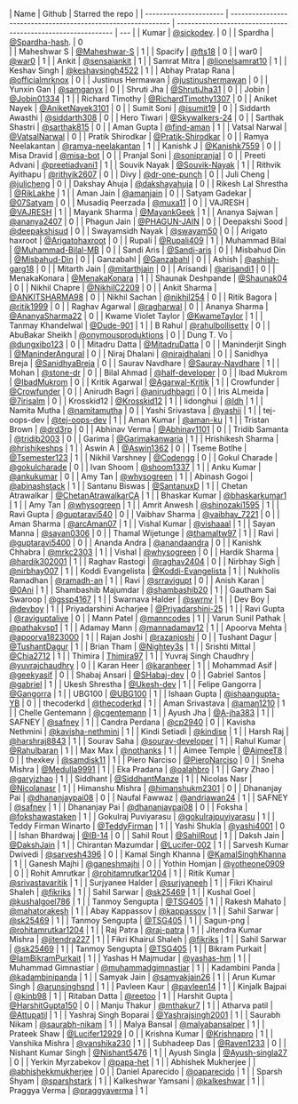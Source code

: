 | Name                   | Github                                                        | Starred the repo                                             |
| ---------------------- | ------------------------------------------------------------- | ------------------------------------------------------------ | --- |
| Kumar                  | [@sickodev](https://github.com/sickodev).                     | 0                                                            |
| Spardha                | [@Spardha-hash](https://github.com/Spardha-hash).             | 0                                                            
|
| Maheshwar S            | [@Maheshwar-S](https://github.com/Maheshwar-S)                | 1                                                            |
| Spacify                | [@fts18](https://github.com/fts18)                            | 0                                                            |
| war0                   | [@war0](https://github.com/war0)                              | 1                                                            |
| Ankit                  | [@sensaiankit](https://github.com/sensaiankit)                | 1                                                            |
| Samrat Mitra           | [@lionelsamrat10](https://github.com/lionelsamrat10)          | 1                                                            |
| Keshav Singh           | [@keshavsingh4522](https://github.com/keshavsingh4522/)       | 1                                                            |
| Abhay Pratap Rana      | [@officialmrknox](https://github.com/OfficialMrKnoX)          | 0                                                            |
| Justinus Hermawan      | [@justinushermawan](https://github.com/justinushermawan/)     | 0                                                            |
| Yunxin Gan             | [@samganyx](https://github.com/samganyx/)                     | 0                                                            |
| Shruti Jha             | [@ShrutiJha31](https://github.com/ShrutiJha31/)               | 0                                                            |
| Jobin                  | [@Jobin01334](https://github.com/Jobin01334)                  | 1                                                            |
| Richard Timothy        | [@RichardTimothy1307](https://github.com/RichardTimothy1307/) | 0                                                            |
| Aniket Nayek           | [@AniketNayek3101](https://github.com/AniketNayek3101)        | 0                                                            |
| Sumit Soni             | [@isumit19](https://github.com/isumit19/)                     | 0                                                            |
| Siddarth Awasthi       | [@siddarth308](https://github.com/siddarth308/)               | 0                                                            |
| Hero Tiwari            | [@Skywalkers-24](https://github.com/Skywalkers-24/)           | 0                                                            |
| Sarthak Shastri        | [@sarthak815](https://github.com/sarthak815)                  | 0                                                            |
| Aman Gupta             | [@find-aman](https://github.com/find-aman)                    | 1                                                            |
| Vatsal Narwal          | [@VatsalNarwal](https://github.com/VatsalNarwal)              | 0                                                            |
| Pratik Shirodkar       | [@Pratik-Shirodkar](https://github.com/Pratik-Shirodkar)      | 0                                                            |
| Ramya Neelakantan      | [@ramya-neelakantan](https://github.com/ramya-neelakantan)    | 1                                                            |
| Kanishk J              | [@Kanishk7559](https://github.com/kanishk7559)                | 0                                                            |
| Misa Dravid            | [@misa-bot](https://github.com/misa-bot)                      | 0                                                            |
| Pranjal Soni           | [@sonipranjal](https://github.com/sonipranjal)                | 0                                                            |
| Preeti Advani          | [@preetiadvani1](https://github.com/preetiadvani1)            | 1                                                            |
| Souvik Nayak           | [@Souvik-Nayak](https://github.com/Souvik-Nayak)              | 1                                                            |
| Rithvik Ayithapu       | [@rithvik2607](https://github.com/rithvik2607)                | 0                                                            |
| Divy                   | [@dr-one-punch](https://github.com/dr-one-punch)              | 0                                                            |
| Juli Cheng             | [@julicheng](https://github.com/julicheng)                    | 0                                                            |
| Dakshay Ahuja          | [@dakshayahuja](https://github.com/dakshayahuja)              | 0                                                            |
| Rikesh Lal Shrestha    | [@RikLakhe](https://github.com/RikLakhe)                      | 1                                                            |
| Aman Jain              | [@amanjain](https://github.io/amnjain)                        | 0                                                            |
| Satyam Gadekar         | [@07Satyam](https://github.com/07Satyam)                      | 0                                                            |
| Musadiq Peerzada       | [@muxa11](https://github.com/muxa11)                          | 0                                                            |
| VAJRESH                | [@VAJRESH](https://github.com/VAJRESH)                        | 1                                                            |
| Mayank Sharma          | [@MayankGeek](https://github.com/MayankGeek)                  | 1                                                            |
| Ananya Sajwan          | [@ananya2407](https://github.com/ananya2407)                  | 0                                                            |
| Phagun Jain            | [@PHAGUN-JAIN](https://github.com/PHAGUN-JAIN)                | 0                                                            |
| Deepakshi Sood         | [@deepakshisud](https://github.com/deepakshisud)              | 0                                                            |
| Swayamsidh Nayak       | [@swayam50](https://github.com/swayam50)                      | 0                                                            |
| Arigato haxroot        | [@Arigatohaxroot](https://github.com/Arigatohaxroot)          | 0                                                            |
| Rupali                 | [@Rupali409](https://github.com/Rupali409)                    | 1                                                            |
| Muhammad Bilal         | [@Muhammad-Bilal-MB](https://github.com/Muhammad-Bilal-MB)    | 0                                                            |
| Sandi Aris             | [@Sandi-aris](https://github.com/sandi-aris)                  | 0                                                            |
| Misbahud Din           | [@Misbahud-Din](https://github.com/Misbahud-Din)              | 0                                                            |
| Ganzabahl              | [@Ganzabahl](https://github.com/Ganzabahl)                    | 0                                                            |
| Ashish                 | [@ashish-garg18](https://github.com/ashish-garg18)            | 0                                                            |
| Mitarth Jain           | [@mitarthjain](https://github.com/mitarthjain)                | 0                                                            |
| Arisandi               | [@arisandi1](https://github.com/arisandi1)                    | 0                                                            |
| MenakaKonara           | [@MenakaKonara](https://github.com/MenakaKonara)              | 1                                                            |
| Shaunak Deshpande      | [@Shaunak04](https://github.com/Shaunak04)                    | 0                                                            |
| Nikhil Chapre          | [@NikhilC2209](https://github.com/NikhilC2209)                | 0                                                            |
| Ankit Sharma           | [@ANKITSHARMA98](https://github.com/ANKITSHARMA98)            | 0                                                            |
| Nikhil Sachan          | [@nikhil254](https://github.com/nikhil254)                    | 0                                                            |
| Ritik Bagora           | [@ritik1999](https://github.com/ritik1999)                    | 0                                                            |
| Raghav Agarwal         | [@ragharwal](https://github.com/ragharwal)                    | 0                                                            |
| Ananya Sharma          | [@AnanyaSharma22](https://github.com/AnanyaSharma22)          | 0                                                            |
| Kwame Violet Taylor    | [@KwameTaylor](https://github.com/KwameTaylor)                | 1                                                            |
| Tanmay Khandelwal      | [@Dude-901](https://github.com/Dude-901)                      | 1                                                            |
| B Rahul                | [@rahulbollisetty](https://github.com/rahulbollisetty)        | 0                                                            |
| AbuBakar Sheikh        | [@onymousproduktions](https://github.com/onymousproduktions)  | 0                                                            |
| Dung T. Vo             | [@dungxibo123](https://github.com/dungxibo123)                | 0                                                            |
| Mitadru Datta          | [@MitadruDatta](https://github.com/MitadruDatta)              | 0                                                            |
| Maninderjit Singh      | [@ManinderAngural](https://github.com/ManinderAngural)        | 0                                                            |
| Niraj Dhalani          | [@nirajdhalani](https://github.com/nirajdhalani)              | 0                                                            |
| Sanidhya Breja         | [@SanidhyaBreja](https://github.com/SanidhyaBreja)            | 0                                                            |
| Saurav Navdhare        | [@Saurav-Navdhare](https://github.com/Saurav-Navdhare)        | 1                                                            |
| Mohan                  | [@stone-dr](https://github.com/stone-dr)                      | 0                                                            |
| Bilal Ahmad            | [@half-developer](https://github.com/half-developer)          | 0                                                            |
| Ibad Mukrom            | [@IbadMukrom](https://github.com/IbadMukrom)                  | 0                                                            |
| Kritik Agarwal         | [@Agarwal-Kritik](https://github.com/Agarwal-Kritik)          | 1                                                            |
| Crowfunder             | [@Crowfunder](https://github.com/Crowfunder)                  | 0                                                            |
| Anirudh Bagri          | [@anirudhbagri](https://github.com/anirudhbagri)              | 0                                                            |
| Iris ALmeida           | [@7irisalm](https://github.com/7irisalm)                      | 0                                                            |
| Krosskid12             | [@Krosskid12](https://github.com/Krosskid12)                  | 1                                                            |
| lidonghui              | [@ldh](https://github.com/ldh)                                | 1                                                            |
| Namita Mutha           | [@namitamutha](https://github.com/namitamutha)                | 0                                                            |
| Yashi Srivastava       | [@yashii](https://github.com/yashii)                          | 1                                                            |
| tej-oops-dev           | [@tej-oops-dev](https://github.com/tej-oops-dev)              | 1                                                            |
| Aman Kumar             | [@aman-ku](https://github.com/aman-ku)                        | 1                                                            |
| Tristan Brown          | [@drd3rp](https://github.com/drd3rp)                          | 0                                                            |
| Abhinav Verma          | [@Abhinav1101](https://github.com/Abhinav1101)                | 0                                                            |
| Tridib Samanta         | [@tridib2003](https://github.com/tridib2003)                  | 0                                                            |
| Garima                 | [@Garimakanwaria](https://github.com/Garimakanwaria)          | 1                                                            |
| Hrishikesh Sharma      | [@hrishikeshps](https://github.com/hrishikeshps)              | 1                                                            |
| Aswin A                | [@Aswin1362](https://github.com/Aswin1362)                    | 0                                                            |
| Tseme Botlhe           | [@Tsemester123](https://github.com/Tsemester123)              | 1                                                            |
| Nikhil Varshney        | [@Codengg](https://github.com/Codengg)                        | 0                                                            |
| Gokul Charade          | [@gokulcharade](https://github.com/gokulcharade)              | 0                                                            |
| Ivan Shoom             | [@shoom1337](https://github.com/shoom1337)                    | 1                                                            |
| Anku Kumar             | [@ankukumar](https://github.com/katanaop6)                    | 0                                                            |
| Amy Tan                | [@whysogreen](https://github.com/whysogreen)                  | 1                                                            |
| Abinash Gogoi          | [@abinashstack](https://github.com/abinashstack)              | 1                                                            |
| Santanu Biswas         | [@SantanuxD](https://github.com/SantanuxD)                    | 1                                                            |
| Chetan Atrawalkar      | [@ChetanAtrawalkarCA](https://github.com/ChetanAtrawalkarCA)  | 1                                                            |
| Bhaskar Kumar          | [@bhaskarkumar1](https://github.com/bhaskarkumar1)            | 1                                                            |
| Amy Tan                | [@whysogreen](https://github.com/whysogreen)                  | 1                                                            |
| Amrit Anwesh           | [@shinozaki1595](https://github.com/shinozaki1595)            | 1                                                            |
| Ravi Gupta             | [@guptaravi540](https://github.com/@guptaravi540)             | 0                                                            |
| Vaibhav Sharma         | [@vaibhav_7221](https://github.com/vaibhavsharma7221)         | 0                                                            |
| Aman Sharma            | [@arcAman07](https://github.com/arcAman07)                    | 1                                                            |
| Vishal Kumar           | [@vishaaal](https://github.com/vishaaal)                      | 1                                                            |
| Sayan Manna            | [@sayan0306](https://github.com/sayan0306)                    | 0                                                            |
| Thamal Wijetunge       | [@thamaltw97](https://github.com/Thamaltw97)                  | 1                                                            |
| Ravi                   | [@guptaravi5400](https://github.com/guptaravi5400)            | 0                                                            |
| Ananda Andra           | [@anandaandra](https://github.com/anandaandra)                | 0                                                            |
| Kanishk Chhabra        | [@mrkc2303](https://github.com/mrkc2303)                      | 1                                                            |
| Vishal                 | [@whysogreen](https://github.com/vishal0535)                  | 0                                                            |
| Hardik Sharma          | [@hardik302001](https://github.com/hardik302001)              | 1                                                            |
| Raghav Rastogi         | [@raghav2404](https://github.com/raghav2404)                  | 0                                                            |
| Nirbhay Sigh           | [@nirbhay007](https://github.com/nirbhay007)                  | 1                                                            |
| Koddi Evangelista      | [@Koddi-Evangelista](https://github.com/Koddi-Evangelista)    | 1                                                            |
| Nukholis Ramadhan      | [@ramadh-an](https://github.com/ramadh-an)                    | 1                                                            |
| Ravi                   | [@srravigupt](https://github.com/srravigupt)                  | 0                                                            |
| Anish Karan            | [@0Ani](https://github.com/0Ani)                              | 1                                                            |
| Shambashib Majumdar    | [@shambashib20](https://github.com/shambashib20)              | 1                                                            |
| Gautham Sai Swaroop    | [@gssp4167](https://github.com/gssp4167)                      | 1                                                            |
| Swarnava Halder        | [@swrnv](https://github.com/swrnv)                            | 1                                                            |
| Dev Boy                | [@devboy](https://github.com/DevBoy69)                        | 1                                                            |
| Priyadarshini Acharjee | [@Priyadarshini-25](https://github.com/Priyadarshini-25)      | 1                                                            |
| Ravi Gupta             | [@raviguptalive](https://github.com/raviguptalive)            | 0                                                            |
| Mann Patel             | [@manncodes](https://github.com/manncodes)                    | 1                                                            |
| Varun Sunil Pathak     | [@pathakvsp1](https://github.com/pathakvsp1)                  | 1                                                            |
| Adamay Mann            | [@mannadamay12](https://github.com/mannadamay12)              | 1                                                            |
| Apoorva Mehta          | [@apoorva1823000](https://github.com/apoorva1823000)          | 1                                                            |
| Rajan Joshi            | [@razanjoshi](https://github.com/razanjoshi)                  | 0                                                            |
| Tushant Dagur          | [@TushantDagur](https://github.com/TushantDagur)              | 1                                                            |
| Brian Tham             | [@Nightey3s](https://github.com/Nightey3s)                    | 1                                                            |
| Srishti Mittal         | [@Chia2712](https://github.com/Chia2712)                      | 1                                                            |
| Thimira                | [Thimira97](https://github.com/Thimira97)                     | 1                                                            |
| Yuvraj Singh Chaudhry  | [@yuvrajchaudhry](https://github.com/yuvrajchaudhry)          | 0                                                            |
| Karan Heer             | [@karanheer](https://github.com/karanheer)                    | 1                                                            |
| Mohammad Asif          | [@geekyasif](https://github.com/geekyasif)                    | 0                                                            |
| Shabaj Ansari          | [@SHabaj-dev](https://github.com/SHabaj-dev)                  | 0                                                            |
| Gabriel Santos         | [@gabriel](https://github.com/gabriel-github)                 | 1                                                            |
| Ukesh Shrestha         | [@Ukesh-dev](https://github.com/Ukesh-dev)                    | 1                                                            |
| Felipe Gangorra        | [@Gangorra](https://github.com/Gangorra)                      | 1                                                            |
| UBG100                 | [@UBG100](https://github.com/UBG100)                          | 1                                                            |
| Ishaan Gupta           | [@ishaangupta-YB](https://github.com/ishaangupta-YB)          | 0                                                            |
| thecoderkd             | [@thecoderkd](https://github.com/thecoderkd)                  | 1                                                            |
| Aman Srivastava        | [@aman1210](https://github.com/aman1210)                      | 1                                                            |
| Chelle Gentemann       | [@cgentemann](https://github.com/cgentemann)                  | 1                                                            |
| Ayush Jha              | [@A-jha383](https://github.com/A-jha383)                      | 1                                                            |
| SAFNEY                 | [@safney](https://github.com/safeny)                          | 1                                                            |
| Candra Perdana         | [@cp2940](https://github.com/cp2940)                          | 0                                                            |
| Kavisha Nethmini       | [@kavisha-nethmini](https://github.com/kavisha-nethmini)      | 1                                                            |
| Kindi Setiadi          | [@kindise](https://github.com/kindise)                        | 1                                                            |
| Harsh Raj              | [@harshraj8843](https://github.com/harshraj8843)              | 1                                                            |
| Sourav Saha            | [@sourav-developer](https://github.com/platinumpmo-amigo)     | 1                                                            |
| Rahul Kumar            | [@Rahulbaran](https://github.com/Rahulbaran)                  | 1                                                            |
| Max Max                | [@nothanks](https://github.com/nothanks)                      | 1                                                            |
| Aimee Temple           | [@AimeeT8](https://github.com/AimeeT8)                        | 0                                                            |
| thexkey                | [@samdisk11](https://github.com/samdisk11)                    | 1                                                            |
| Piero Narciso          | [@PieroNarciso](https://github.com/PieroNarciso)              | 0                                                            |
| Sneha Mishra           | [@Medulla9991](https://github.com/Medulla9991)                | 1                                                            |
| Eka Pradana            | [@oalahbro](https://github.com/oalahbro)                      | 1                                                            |
| Gary Zhao              | [@garyjzhao](https://github.com/garyjzhao)                    | 1                                                            |
| Siddhant               | [@SiddhantManze](https://github.com/SiddhantManze)            | 1                                                            |
| Nicolas Nasr           | [@Nicolanasr](https://github.com/Nicolanasr)                  | 1                                                            |
| Himanshu Mishra        | [@himanshukm2301](https://github.com/himanshukm2301)          | 0                                                            |
| Dhananjay Pai          | [@dhananjaypai08](https://github.com/dhananjaypai08)          | 0                                                            |
| Naufal Fawwaz          | [@andriawan24](https://github.com/andriawan24)                | 1                                                            |
| SAFNEY                 | [@safney](https://github.com/safeny)                          | 1                                                            |
| Dhananjay Pai          | [@dhananjaypai08](https://github.com/dhananjaypai08)          | 0                                                            |
| Foksha                 | [@fokshawastaken](https://github.com/FokshaWasTaken)          | 1                                                            |
| Gokulraj Puviyarasu    | [@gokulrajpuviyarasu](https://github.com/gokulrajpuviyarasu)  | 1                                                            |
| Teddy Firman Winarto   | [@TeddyFirman](https://github.com/TeddyFirman)                | 1                                                            |
| Yashi Shukla           | [@yashi4001](https://github.com/yashi4001)                    | 0                                                            |
| Ishan Bhardwaj         | [@IB-14](https://github.com/IB-14)                            | 0                                                            |
| Sahil Rout             | [@SahilRout](https://github.com/SahilRout)                    | 1                                                            |
| Daksh Jain             | [@DakshJain](https://github.com/Dakshjain1)                   | 1                                                            |
| Chirantan Mazumdar     | [@Lucifer-002](https://github.com/Lucifer-002)                | 1                                                            |
| Sarvesh Kumar Dwivedi  | [@sarvesh4396](https://github.com/sarvesh4396)                | 0                                                            |
| Kamal Singh Khanna     | [@KamalSinghKhanna](https://github.com/KamalSinghKhanna)      | 1                                                            |
| Ganesh Majhi           | [@ganeshmajhi](https://github.com/ganeshmajhi)                | 0                                                            |
| Yothin Homjan          | [@yotheone0909](https://github.com/yotheone0909)              | 0                                                            |
| Rohit Amrutkar         | [@rohitamrutkar1204](https://github.com/rohitamrutkar1204)    | 1                                                            |
| Ritik Kumar            | [@srivastavaritik](https://github.com/srivastavaritik)        | 1                                                            |
| Surjyanee Halder       | [@surjyaneeh](https://github.com/surjyaneeh)                  | 1                                                            |
| Fikri Khairul Shaleh   | [@fikriks](https://github.com/fikriks)                        | 1                                                            |
| Sahil Sarwar           | [@sk25469](https://github.com/sk25469)                        | 1                                                            |
| Kushal Goel            | [@kushalgoel786](https://github.com/kushalgoel786)            | 1                                                            |
| Tanmoy Sengupta        | [@TSG405](https://github.com/tsg405)                          | 1                                                            |
| Rakesh Mahato          | [@mahatorakesh](https://github.com/mahatorakesh)              | 1                                                            |
| Abay Kappassov         | [@kappassov](https://github.com/kappassov)                    | 1                                                            |
| Sahil Sarwar           | [@sk25469](https://github.com/sk25469)                        | 1                                                            |
| Tanmoy Sengupta        | [@TSG405](https://github.com/tsg405)                          | 1                                                            |
| Sagun-png              | [@rohitamrutkar1204](https://github.com/Sagun-png)            | 1                                                            |
| Raj Patra              | [@raj-patra](https://github.com/raj-patra)                    | 1                                                            |
| Jitendra Kumar Mishra  | [@jitendra227](https://github.com/jitendra227)                | 1                                                            |
| Fikri Khairul Shaleh   | [@fikriks](https://github.com/fikriks)                        | 1                                                            |
| Sahil Sarwar           | [@sk25469](https://github.com/sk25469)                        | 1                                                            |
| Tanmoy Sengupta        | [@TSG405](https://github.com/tsg405)                          | 1                                                            |
| Bikram Purkait         | [@IamBikramPurkait](https://github.com/IamBikramPurkait)      | 1                                                            |
| Yashas H Majmudar      | [@yashas-hm](https://github.com/yashas-hm)                    | 1                                                            |
| Muhammad Gimnastiar    | [@muhammadgimnastiar](https://github.com/muhammadgimnastiar)  | 1                                                            |
| Kadambini Panda        | [@kadambinipanda](https://github.com/kadambinipanda)          | 1                                                            |
| Samyak Jain            | [@samyakjain26](https://github.com/samyakjain26)              | 1                                                            |
| Arun Kumar Singh       | [@arunsinghsnd](https://github.com/arunsinghsnd)              | 1                                                            |
| Pavleen Kaur           | [@pavleen14](https://github.com/pavleen14)                    | 1                                                            |
| Kinjalk Bajpai         | [@kinb98](https://github.com/kinb98)                          | 1                                                            |
| Ritaban Datta          | [@reetoo](https://github.com/Reetoo)                          | 1                                                            |
| Harshit Gupta          | [@HarshitGupta150](https://github.com/HarshitGupta150)        | 0                                                            |
| Manju Thakur           | [@mthakur7](https://github.com/mthakur7)                      | 1                                                            |
| Atharva patil          | [@Attupatil](https://github.com/Attupatil)                    | 1                                                            |
| Yashraj Singh Boparai  | [@Yashrajsingh2001](https://github.com/Yashrajsingh2001)      | 1                                                            |
| Saurabh Nikam          | [@saurabh-nikam](https://github.com/saurabh-nikam)            | 1                                                            |
| Malya Bansal           | [@malyabansalper](https://github.com/malyabansalper)          | 1                                                            |
| Prateek Shaw           | [@Lucifer12929](https://github.com/Lucifer12929)              | 0                                                            |
| Krishna Kumar          | [@Krishnapro](https://github.com/Krishnapro)                  | 1                                                            |
| Vanshika Mishra        | [@vanshika230](https://github.com/vanshika230)                | 1                                                            |
| Subhadeep Das          | [@Raven1233](https://github.com/Raven1233)                    | 0                                                            |
| Nishant Kumar Singh    | [@Nishant5476](https://github.com/Nishant5476)                | 1                                                            |
| Ayush Singla           | [@Ayush-singla27](https://github.com/Ayush-singla27)          | 0                                                            |
| Yerkin Myrzabekov      | [@papa-het](https://github.com/Papa-het)                      | 1                                                            |
| Abhishek Mukherjee     |                                                               | [@abhishekkmukherjee](https://github.com/abhishekkmukherjee) | 0   |
| Daniel Aparecido       | [@oaparecido](https://github.com/Oaparecido)                  | 1                                                            |
| Sparsh Shyam           | [@sparshstark](https://github.com/sparshstark)                | 1                                                            |
| Kalkeshwar Yamsani     | [@kalkeshwar](https://github.com/kalkeshwar)			             | 1							                                             	|
| Praggya Verma          | [@praggyaverma](https://github.com/praggyaverma)              | 1                                                            |
                                       